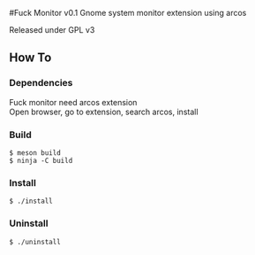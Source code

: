 #Fuck Monitor v0.1
Gnome system monitor extension using arcos</br>

Released under GPL v3

## How To

### Dependencies

Fuck monitor need arcos extension</br>
Open browser, go to extension, search arcos, install

### Build
```
$ meson build
$ ninja -C build
```

### Install
```
$ ./install
```

### Uninstall
```
$ ./uninstall
```


